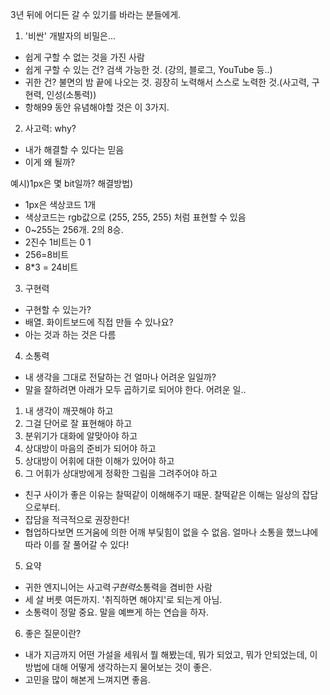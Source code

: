 3년 뒤에 어디든 갈 수 있기를 바라는 분들에게.

1. '비싼' 개발자의 비밀은...
- 쉽게 구할 수 없는 것을 가진 사람
- 쉽게 구할 수 있는 건? 검색 가능한 것. (강의, 블로그, YouTube 등..)
- 귀한 건? 불면의 밤 끝에 나오는 것. 굉장히 노력해서 스스로 노력한 것.(사고력, 구현력, 인성(소통력))
- 항해99 동안 유념해야할 것은 이 3가지.

2. 사고력: why?
- 내가 해결할 수 있다는 믿음
- 이게 왜 될까?

예시)1px은 몇 bit일까?
해결방법)
- 1px은 색상코드 1개
- 색상코드는 rgb값으로 (255, 255, 255) 처럼 표현할 수 있음
- 0~255는 256개. 2의 8승.
- 2진수 1비트는 0 1
- 256=8비트
- 8*3 = 24비트

3. 구현력
- 구현할 수 있는가?
- 배열. 화이트보드에 직접 만들 수 있나요?
- 아는 것과 하는 것은 다름

4. 소통력
- 내 생각을 그대로 전달하는 건 얼마나 어려운 일일까?
- 말을 잘하려면 아래가 모두 곱하기로 되어야 한다. 어려운 일..
1) 내 생각이 깨끗해야 하고
2) 그걸 단어로 잘 표현해야 하고
3) 분위기가 대화에 알맞아야 하고
4) 상대방이 마음의 준비가 되어야 하고
5) 상대방이 어휘에 대한 이해가 있어야 하고
6) 그 어휘가 상대방에게 정확한 그림을 그려주어야 하고
- 친구 사이가 좋은 이유는 찰떡같이 이해해주기 때문. 찰떡같은 이해는 일상의 잡담으로부터.
- 잡담을 적극적으로 권장한다!
- 협업하다보면 뜨거움에 의한 어깨 부딫힘이 없을 수 없음. 얼마나 소통을 했느냐에 따라 이를 잘 풀어갈 수 있다!

5. 요약
- 귀한 엔지니어는 사고력*구현력*소통력을 겸비한 사람
- 세 살 버릇 여든까지. '취직하면 해야지'로 되는게 아님.
- 소통력이 정말 중요. 말을 예쁘게 하는 연습을 하자.

6. 좋은 질문이란?
- 내가 지금까지 어떤 가설을 세워서 뭘 해봤는데, 뭐가 되었고, 뭐가 안되었는데, 이 방법에 대해 어떻게 생각하는지 물어보는 것이 좋은.
- 고민을 많이 해본게 느껴지면 좋음.